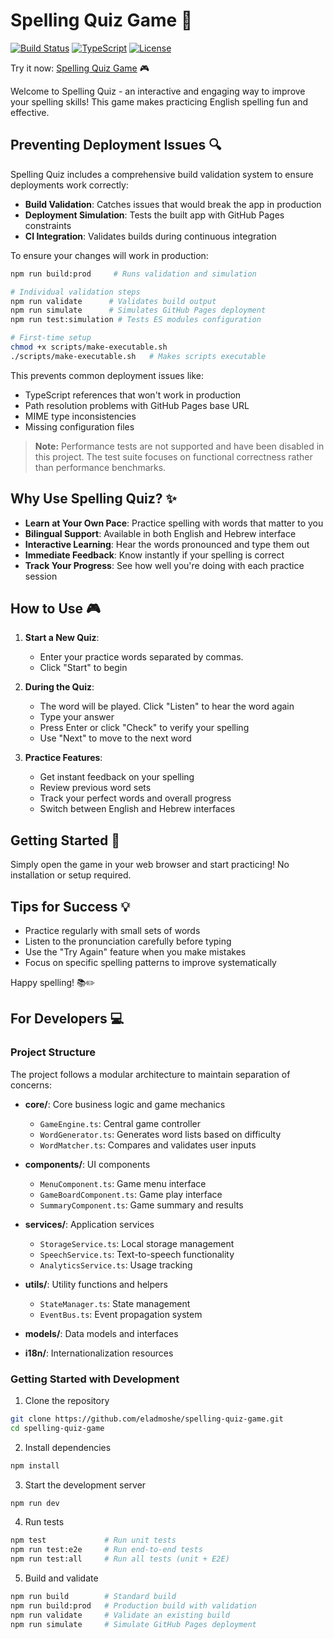 # Spelling Quiz Game 🎯

[![Build Status](https://img.shields.io/badge/build-passing-brightgreen)](https://github.com/eladmoshe/spelling-quiz-game)
[![TypeScript](https://img.shields.io/badge/TypeScript-5.3-blue)](https://www.typescriptlang.org/)
[![License](https://img.shields.io/badge/license-ISC-blue)](LICENSE)

Try it now: [Spelling Quiz Game](https://eladmoshe.github.io/spelling-quiz-game/) 🎮

Welcome to Spelling Quiz - an interactive and engaging way to improve your spelling skills! This game makes practicing English spelling fun and effective.

## Preventing Deployment Issues 🔍

Spelling Quiz includes a comprehensive build validation system to ensure deployments work correctly:

- **Build Validation**: Catches issues that would break the app in production
- **Deployment Simulation**: Tests the built app with GitHub Pages constraints
- **CI Integration**: Validates builds during continuous integration

To ensure your changes will work in production:

```bash
npm run build:prod     # Runs validation and simulation

# Individual validation steps
npm run validate      # Validates build output
npm run simulate      # Simulates GitHub Pages deployment
npm run test:simulation # Tests ES modules configuration

# First-time setup
chmod +x scripts/make-executable.sh
./scripts/make-executable.sh   # Makes scripts executable
```

This prevents common deployment issues like:
- TypeScript references that won't work in production
- Path resolution problems with GitHub Pages base URL
- MIME type inconsistencies
- Missing configuration files

> **Note:** Performance tests are not supported and have been disabled in this project. The test suite focuses on functional correctness rather than performance benchmarks.

## Why Use Spelling Quiz? ✨

- **Learn at Your Own Pace**: Practice spelling with words that matter to you
- **Bilingual Support**: Available in both English and Hebrew interface
- **Interactive Learning**: Hear the words pronounced and type them out
- **Immediate Feedback**: Know instantly if your spelling is correct
- **Track Your Progress**: See how well you're doing with each practice session

## How to Use 🎮

1. **Start a New Quiz**:
   - Enter your practice words separated by commas. 
   - Click "Start" to begin
   
2. **During the Quiz**:
   - The word will be played. Click "Listen" to hear the word again
   - Type your answer
   - Press Enter or click "Check" to verify your spelling
   - Use "Next" to move to the next word

3. **Practice Features**:
   - Get instant feedback on your spelling
   - Review previous word sets
   - Track your perfect words and overall progress
   - Switch between English and Hebrew interfaces

## Getting Started 🚀

Simply open the game in your web browser and start practicing! No installation or setup required.

## Tips for Success 💡

- Practice regularly with small sets of words
- Listen to the pronunciation carefully before typing
- Use the "Try Again" feature when you make mistakes
- Focus on specific spelling patterns to improve systematically

Happy spelling! 📚✏️

## For Developers 💻

### Project Structure

The project follows a modular architecture to maintain separation of concerns:

- **core/**: Core business logic and game mechanics
  - `GameEngine.ts`: Central game controller
  - `WordGenerator.ts`: Generates word lists based on difficulty
  - `WordMatcher.ts`: Compares and validates user inputs
  
- **components/**: UI components
  - `MenuComponent.ts`: Game menu interface
  - `GameBoardComponent.ts`: Game play interface
  - `SummaryComponent.ts`: Game summary and results

- **services/**: Application services
  - `StorageService.ts`: Local storage management
  - `SpeechService.ts`: Text-to-speech functionality
  - `AnalyticsService.ts`: Usage tracking

- **utils/**: Utility functions and helpers
  - `StateManager.ts`: State management
  - `EventBus.ts`: Event propagation system

- **models/**: Data models and interfaces

- **i18n/**: Internationalization resources

### Getting Started with Development

1. Clone the repository
```bash
git clone https://github.com/eladmoshe/spelling-quiz-game.git
cd spelling-quiz-game
```

2. Install dependencies
```bash
npm install
```

3. Start the development server
```bash
npm run dev
```

4. Run tests
```bash
npm test             # Run unit tests
npm run test:e2e     # Run end-to-end tests
npm run test:all     # Run all tests (unit + E2E)
```

5. Build and validate
```bash
npm run build        # Standard build
npm run build:prod   # Production build with validation
npm run validate     # Validate an existing build
npm run simulate     # Simulate GitHub Pages deployment
```
